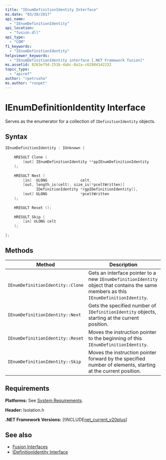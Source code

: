 ```yaml
---
title: "IEnumDefinitionIdentity Interface"
ms.date: "03/30/2017"
api_name: 
  - "IEnumDefinitionIdentity"
api_location: 
  - "fusion.dll"
api_type: 
  - "COM"
f1_keywords: 
  - "IEnumDefinitionIdentity"
helpviewer_keywords: 
  - "IEnumDefinitionIdentity interface [.NET Framework fusion]"
ms.assetid: 8263e75d-251b-4abc-8a1a-c62884142232
topic_type: 
  - "apiref"
author: "rpetrusha"
ms.author: "ronpet"
---
```

# IEnumDefinitionIdentity Interface
Serves as the enumerator for a collection of `IDefinitionIdentity` objects.  
  
## Syntax  
  
```cpp  
IEnumDefinitionIdentity : IUnknown {  
  
    HRESULT Clone (  
        [out] IEnumDefinitionIdentity **ppIEnumDefinitionIdentity  
    );  
  
    HRESULT Next (  
        [in]  ULONG               celt,  
        [out, length_is(celt), size_is(*pceltWritten)]  
              IDefinitionIdentity *rgpIDefinitionIdentity[],  
        [out] ULONG               *pceltWritten  
    );  
  
    HRESULT Reset ();  
  
    HRESULT Skip (  
        [in] ULONG celt  
    );  
  
};  
```  
  
## Methods  
  
|Method|Description|  
|------------|-----------------|  
|`IEnumDefinitionIdentity::Clone`|Gets an interface pointer to a new `IEnumDefinitionIdentity` object that contains the same members as this `IEnumDefinitionIdentity`.|  
|`IEnumDefinitionIdentity::Next`|Gets the specified number of `IDefinitionIdentity` objects, starting at the current position.|  
|`IEnumDefinitionIdentity::Reset`|Moves the instruction pointer to the beginning of this `IEnumDefinitionIdentity`.|  
|`IEnumDefinitionIdentity::Skip`|Moves the instruction pointer forward by the specified number of elements, starting at the current position.|  
  
## Requirements  
 **Platforms:** See [System Requirements](../../../../docs/framework/get-started/system-requirements.md).  
  
 **Header:** Isolation.h  
  
 **.NET Framework Versions:** [!INCLUDE[net_current_v20plus](../../../../includes/net-current-v20plus-md.md)]  
  
## See also

- [Fusion Interfaces](../../../../docs/framework/unmanaged-api/fusion/fusion-interfaces.md)
- [IDefinitionIdentity Interface](../../../../docs/framework/unmanaged-api/fusion/idefinitionidentity-interface.md)
